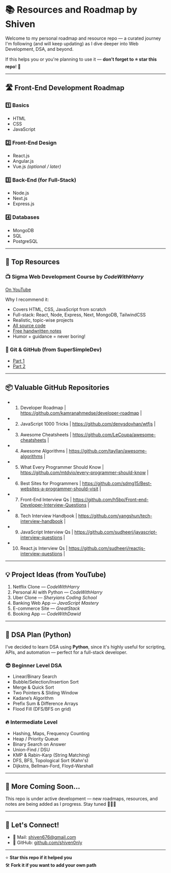 # 📚 Resources and Roadmap by Shiven

Welcome to my personal roadmap and resource repo — a curated journey I'm following (and will keep updating) as I dive deeper into Web Development, DSA, and beyond.

If this helps you or you're planning to use it — **don’t forget to ⭐️ star this repo**! 🙌

---

## 🛣️ Front-End Development Roadmap

### 1️⃣ Basics
- HTML
- CSS
- JavaScript

### 2️⃣ Front-End Design
- React.js
- Angular.js
- Vue.js *(optional / later)*

### 3️⃣ Back-End (for Full-Stack)
- Node.js
- Next.js
- Express.js

### 4️⃣ Databases
- MongoDB
- SQL
- PostgreSQL

---

## 🔗 Top Resources

### 📺 Sigma Web Development Course by *CodeWithHarry*
[On YouTube](https://www.youtube.com/playlist?list=PLu0W_9lII9agq5TrH9XLIKQvv0iaF2X3w)

Why I recommend it:
- Covers HTML, CSS, JavaScript from scratch
- Full-stack: React, Node, Express, Next, MongoDB, TailwindCSS
- Realistic, topic-wise projects
- [All source code](https://github.com/CodeWithHarry/Sigma-Web-Dev-Course?search=1)
- [Free handwritten notes](https://www.codewithharry.com/notes)
- Humor + guidance = never boring!

### 💫 Git & GitHub (from SuperSimpleDev)
- [Part 1](https://youtu.be/hrTQipWp6co?si=tHZ8Eq61ZLhoXsNr)
- [Part 2](https://youtu.be/1ibmWyt8hfw?si=x5OwVPiNtpms3ICf)

---

## 📦 Valuable GitHub Repositories

- 1. Developer Roadmap | https://github.com/kamranahmedse/developer-roadmap |
- 2. JavaScript 1000 Tricks | https://github.com/denysdovhan/wtfjs |
- 3. Awesome Cheatsheets | https://github.com/LeCoupa/awesome-cheatsheets |
- 4. Awesome Algorithms | https://github.com/tayllan/awesome-algorithms |
- 5. What Every Programmer Should Know | https://github.com/mtdvio/every-programmer-should-know |
- 6.  Best Sites for Programmers | https://github.com/sdmg15/Best-websites-a-programmer-should-visit |
- 7. Front-End Interview Qs | https://github.com/h5bp/Front-end-Developer-Interview-Questions |
- 8.  Tech Interview Handbook | https://github.com/yangshun/tech-interview-handbook |
- 9.  JavaScript Interview Qs | https://github.com/sudheerj/javascript-interview-questions |
- 10. React.js Interview Qs | https://github.com/sudheerj/reactjs-interview-questions |

---

## 💡 Project Ideas (from YouTube)

1. Netflix Clone — *CodeWithHarry*  
2. Personal AI with Python — *CodeWithHarry*  
3. Uber Clone — *Sheryians Coding School*  
4. Banking Web App — *JavaScript Mastery*  
5. E-commerce Site — *GreatStack*  
6. Booking App — *CodeWithDawid*

---

## 🧠 DSA Plan (Python)

I've decided to learn DSA using **Python**, since it's highly useful for scripting, APIs, and automation — perfect for a full-stack developer.

### 😎 Beginner Level DSA
- Linear/Binary Search
- Bubble/Selection/Insertion Sort
- Merge & Quick Sort
- Two Pointers & Sliding Window
- Kadane’s Algorithm
- Prefix Sum & Difference Arrays
- Flood Fill (DFS/BFS on grid)

### 🔥 Intermediate Level
- Hashing, Maps, Frequency Counting
- Heap / Priority Queue
- Binary Search on Answer
- Union-Find / DSU
- KMP & Rabin-Karp (String Matching)
- DFS, BFS, Topological Sort (Kahn's)
- Dijkstra, Bellman-Ford, Floyd-Warshall

---

## 🚧 More Coming Soon...

This repo is under active development — new roadmaps, resources, and notes are being added as I progress. Stay tuned 👨‍💻💪

---

## 🤝 Let's Connect!

- 📧 Mail: [shiven676@gmail.com](mailto:shiven0nly@gmail.com)
- 🐙 GitHub: [github.com/shiven0nly](https://github.com/shiven0nly)

---

⭐️ **Star this repo if it helped you**  
🛠️ **Fork it if you want to add your own path**
